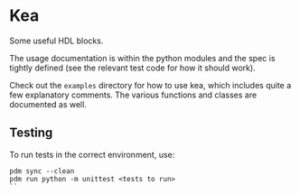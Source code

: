 # Kea

Some useful HDL blocks.

The usage documentation is within the python modules and the spec is tightly
defined (see the relevant test code for how it should work).

Check out the `examples` directory for how to use kea, which includes quite
a few explanatory comments. The various functions and classes are documented
as well.

## Testing

To run tests in the correct environment, use:

```
pdm sync --clean
pdm run python -m unittest <tests to run>
``
